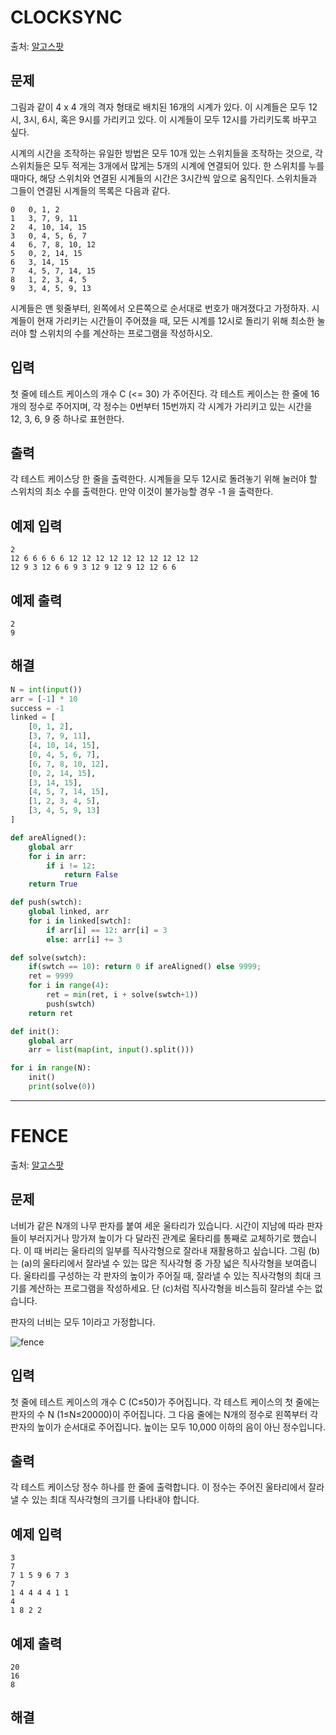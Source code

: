 # CLOCKSYNC
출처: [알고스팟](https://algospot.com/judge/problem/read/CLOCKSYNC)

## 문제 
그림과 같이 4 x 4 개의 격자 형태로 배치된 16개의 시계가 있다. 이 시계들은 모두 12시, 3시, 6시, 혹은 9시를 가리키고 있다. 이 시계들이 모두 12시를 가리키도록 바꾸고 싶다.

시계의 시간을 조작하는 유일한 방법은 모두 10개 있는 스위치들을 조작하는 것으로, 각 스위치들은 모두 적게는 3개에서 많게는 5개의 시계에 연결되어 있다. 한 스위치를 누를 때마다, 해당 스위치와 연결된 시계들의 시간은 3시간씩 앞으로 움직인다. 스위치들과 그들이 연결된 시계들의 목록은 다음과 같다.
```
0	0, 1, 2
1	3, 7, 9, 11
2	4, 10, 14, 15
3	0, 4, 5, 6, 7
4	6, 7, 8, 10, 12
5	0, 2, 14, 15
6	3, 14, 15
7	4, 5, 7, 14, 15
8	1, 2, 3, 4, 5
9	3, 4, 5, 9, 13
```
시계들은 맨 윗줄부터, 왼쪽에서 오른쪽으로 순서대로 번호가 매겨졌다고 가정하자. 시계들이 현재 가리키는 시간들이 주어졌을 때, 모든 시계를 12시로 돌리기 위해 최소한 눌러야 할 스위치의 수를 계산하는 프로그램을 작성하시오.

## 입력
첫 줄에 테스트 케이스의 개수 C (<= 30) 가 주어진다.
각 테스트 케이스는 한 줄에 16개의 정수로 주어지며, 각 정수는 0번부터 15번까지 각 시계가 가리키고 있는 시간을 12, 3, 6, 9 중 하나로 표현한다.

## 출력
각 테스트 케이스당 한 줄을 출력한다. 시계들을 모두 12시로 돌려놓기 위해 눌러야 할 스위치의 최소 수를 출력한다. 만약 이것이 불가능할 경우 -1 을 출력한다.

## 예제 입력
```
2
12 6 6 6 6 6 12 12 12 12 12 12 12 12 12 12 
12 9 3 12 6 6 9 3 12 9 12 9 12 12 6 6
```
## 예제 출력
```
2
9
```
## 해결
```python
N = int(input())
arr = [-1] * 10
success = -1
linked = [
    [0, 1, 2],
    [3, 7, 9, 11],
    [4, 10, 14, 15],
    [0, 4, 5, 6, 7],
    [6, 7, 8, 10, 12],
    [0, 2, 14, 15],
    [3, 14, 15],
    [4, 5, 7, 14, 15],
    [1, 2, 3, 4, 5],
    [3, 4, 5, 9, 13]
]

def areAligned():
    global arr
    for i in arr:
        if i != 12:
            return False
    return True

def push(swtch):
    global linked, arr
    for i in linked[swtch]:
        if arr[i] == 12: arr[i] = 3
        else: arr[i] += 3

def solve(swtch):
    if(swtch == 10): return 0 if areAligned() else 9999;
    ret = 9999
    for i in range(4):
        ret = min(ret, i + solve(swtch+1))
        push(swtch)
    return ret

def init():
    global arr
    arr = list(map(int, input().split()))

for i in range(N):
    init()
    print(solve(0))
```

---

# FENCE
출처: [알고스팟](https://algospot.com/judge/problem/read/FENCE)

## 문제
너비가 같은 N개의 나무 판자를 붙여 세운 울타리가 있습니다. 시간이 지남에 따라 판자들이 부러지거나 망가져 높이가 다 달라진 관계로 울타리를 통째로 교체하기로 했습니다. 이 때 버리는 울타리의 일부를 직사각형으로 잘라내 재활용하고 싶습니다. 그림 (b)는 (a)의 울타리에서 잘라낼 수 있는 많은 직사각형 중 가장 넓은 직사각형을 보여줍니다. 울타리를 구성하는 각 판자의 높이가 주어질 때, 잘라낼 수 있는 직사각형의 최대 크기를 계산하는 프로그램을 작성하세요. 단 (c)처럼 직사각형을 비스듬히 잘라낼 수는 없습니다.

판자의 너비는 모두 1이라고 가정합니다.

![fence](http://algospot.com/media/judge-attachments/506874700c7251881727ee4e70a1d502/fence.png)

## 입력
첫 줄에 테스트 케이스의 개수 C (C≤50)가 주어집니다. 각 테스트 케이스의 첫 줄에는 판자의 수 N (1≤N≤20000)이 주어집니다. 그 다음 줄에는 N개의 정수로 왼쪽부터 각 판자의 높이가 순서대로 주어집니다. 높이는 모두 10,000 이하의 음이 아닌 정수입니다.

## 출력
각 테스트 케이스당 정수 하나를 한 줄에 출력합니다. 이 정수는 주어진 울타리에서 잘라낼 수 있는 최대 직사각형의 크기를 나타내야 합니다.

## 예제 입력
```
3
7
7 1 5 9 6 7 3
7
1 4 4 4 4 1 1
4
1 8 2 2
```
## 예제 출력
```
20
16
8
```

## 해결